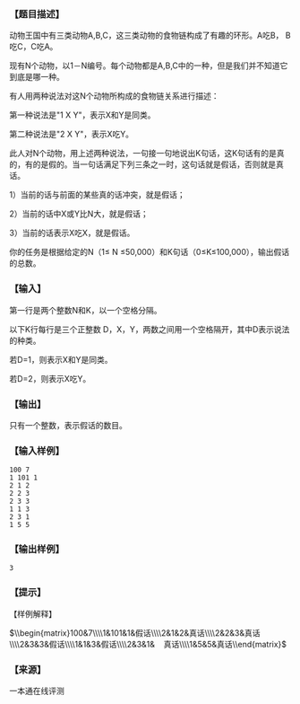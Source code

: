 ### 【题目描述】

动物王国中有三类动物A,B,C，这三类动物的食物链构成了有趣的环形。A吃B， B吃C，C吃A。

现有N个动物，以1－N编号。每个动物都是A,B,C中的一种，但是我们并不知道它到底是哪一种。

有人用两种说法对这N个动物所构成的食物链关系进行描述：

第一种说法是"1 X Y"，表示X和Y是同类。

第二种说法是"2 X Y"，表示X吃Y。

此人对N个动物，用上述两种说法，一句接一句地说出K句话，这K句话有的是真的，有的是假的。当一句话满足下列三条之一时，这句话就是假话，否则就是真话。

1）当前的话与前面的某些真的话冲突，就是假话；

2）当前的话中X或Y比N大，就是假话；

3）当前的话表示X吃X，就是假话。

你的任务是根据给定的N（1≤ N ≤50,000）和K句话（0≤K≤100,000），输出假话的总数。

### 【输入】

第一行是两个整数N和K，以一个空格分隔。

以下K行每行是三个正整数 D，X，Y，两数之间用一个空格隔开，其中D表示说法的种类。

若D=1，则表示X和Y是同类。

若D=2，则表示X吃Y。

### 【输出】

只有一个整数，表示假话的数目。

### 【输入样例】

```
100 7
1 101 1 
2 1 2
2 2 3 
2 3 3 
1 1 3 
2 3 1 
1 5 5
```

### 【输出样例】

```
3
```

### 【提示】

【样例解释】

$\\begin{matrix}100&7\\\\1&101&1&假话\\\\2&1&2&真话\\\\2&2&3&真话\\\\2&3&3&假话\\\\1&1&3&假话\\\\2&3&1&    真话\\\\1&5&5&真话\\end{matrix}$


 ### 【来源】

 一本通在线评测 